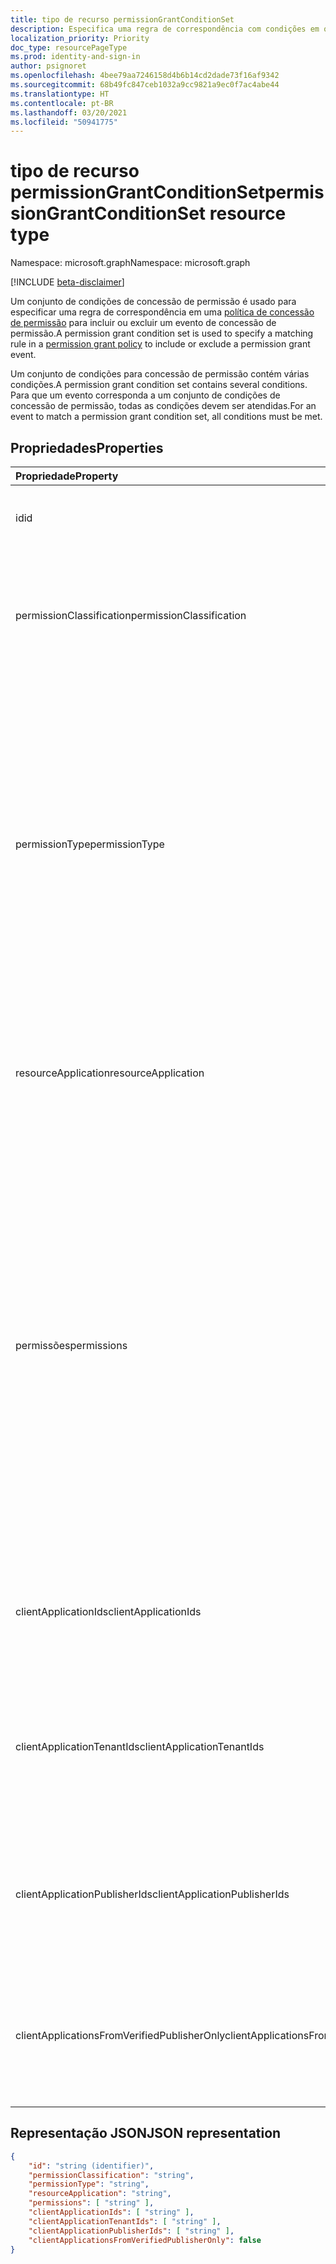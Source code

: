 ```yaml
---
title: tipo de recurso permissionGrantConditionSet
description: Especifica uma regra de correspondência com condições em que um evento é incluído ou excluído de uma política de concessão de permissão.
localization_priority: Priority
doc_type: resourcePageType
ms.prod: identity-and-sign-in
author: psignoret
ms.openlocfilehash: 4bee79aa7246158d4b6b14cd2dade73f16af9342
ms.sourcegitcommit: 68b49fc847ceb1032a9cc9821a9ec0f7ac4abe44
ms.translationtype: HT
ms.contentlocale: pt-BR
ms.lasthandoff: 03/20/2021
ms.locfileid: "50941775"
---
```

# <a name="permissiongrantconditionset-resource-type"></a><span data-ttu-id="53d3d-103">tipo de recurso permissionGrantConditionSet</span><span class="sxs-lookup"><span data-stu-id="53d3d-103">permissionGrantConditionSet resource type</span></span>

<span data-ttu-id="53d3d-104">Namespace: microsoft.graph</span><span class="sxs-lookup"><span data-stu-id="53d3d-104">Namespace: microsoft.graph</span></span>

[!INCLUDE [beta-disclaimer](../../includes/beta-disclaimer.md)]

<span data-ttu-id="53d3d-105">Um conjunto de condições de concessão de permissão é usado para especificar uma regra de correspondência em uma [política de concessão de permissão](permissiongrantpolicy.md) para incluir ou excluir um evento de concessão de permissão.</span><span class="sxs-lookup"><span data-stu-id="53d3d-105">A permission grant condition set is used to specify a matching rule in a [permission grant policy](permissiongrantpolicy.md) to include or exclude a permission grant event.</span></span>

<span data-ttu-id="53d3d-106">Um conjunto de condições para concessão de permissão contém várias condições.</span><span class="sxs-lookup"><span data-stu-id="53d3d-106">A permission grant condition set contains several conditions.</span></span> <span data-ttu-id="53d3d-107">Para que um evento corresponda a um conjunto de condições de concessão de permissão, todas as condições devem ser atendidas.</span><span class="sxs-lookup"><span data-stu-id="53d3d-107">For an event to match a permission grant condition set, all conditions must be met.</span></span>

## <a name="properties"></a><span data-ttu-id="53d3d-108">Propriedades</span><span class="sxs-lookup"><span data-stu-id="53d3d-108">Properties</span></span>

| <span data-ttu-id="53d3d-109">Propriedade</span><span class="sxs-lookup"><span data-stu-id="53d3d-109">Property</span></span>     | <span data-ttu-id="53d3d-110">Tipo</span><span class="sxs-lookup"><span data-stu-id="53d3d-110">Type</span></span> |<span data-ttu-id="53d3d-111">Descrição</span><span class="sxs-lookup"><span data-stu-id="53d3d-111">Description</span></span>|
|:---------------|:--------|:----------|
| <span data-ttu-id="53d3d-112">id</span><span class="sxs-lookup"><span data-stu-id="53d3d-112">id</span></span> | <span data-ttu-id="53d3d-113">String</span><span class="sxs-lookup"><span data-stu-id="53d3d-113">String</span></span> | <span data-ttu-id="53d3d-114">O identificador exclusivo para o conjunto de condições de concessão de permissão.</span><span class="sxs-lookup"><span data-stu-id="53d3d-114">The unique identifier for the permission grant condition set.</span></span> <span data-ttu-id="53d3d-115">Chave.</span><span class="sxs-lookup"><span data-stu-id="53d3d-115">Key.</span></span> <span data-ttu-id="53d3d-116">Somente leitura.</span><span class="sxs-lookup"><span data-stu-id="53d3d-116">Read-only.</span></span> |
| <span data-ttu-id="53d3d-117">permissionClassification</span><span class="sxs-lookup"><span data-stu-id="53d3d-117">permissionClassification</span></span> | <span data-ttu-id="53d3d-118">String</span><span class="sxs-lookup"><span data-stu-id="53d3d-118">String</span></span> | <span data-ttu-id="53d3d-119">O [classificação de permissão](delegatedpermissionclassification.md)pela permissão sendo concedida, ou `all` para corresponder a qualquer classificação de permissão (incluindo permissões que não são classificadas).</span><span class="sxs-lookup"><span data-stu-id="53d3d-119">The [permission classification](delegatedpermissionclassification.md) for the permission being granted, or `all` to match with any permission classification (including permissions which are not classified).</span></span> <span data-ttu-id="53d3d-120">O padrão é `all`.</span><span class="sxs-lookup"><span data-stu-id="53d3d-120">Default is `all`.</span></span> |
| <span data-ttu-id="53d3d-121">permissionType</span><span class="sxs-lookup"><span data-stu-id="53d3d-121">permissionType</span></span> | <span data-ttu-id="53d3d-122">permissionType</span><span class="sxs-lookup"><span data-stu-id="53d3d-122">permissionType</span></span> | <span data-ttu-id="53d3d-123">O tipo de permissão da permissão sendo concedida.</span><span class="sxs-lookup"><span data-stu-id="53d3d-123">The permission type of the permission being granted.</span></span> <span data-ttu-id="53d3d-124">Valores possíveis: `application` para permissões de aplicativos (por exemplo, funções de aplicativos) ou`delegated` para permissões delegadas.</span><span class="sxs-lookup"><span data-stu-id="53d3d-124">Possible values: `application` for application permissions (e.g. app roles), or `delegated` for delegated permissions.</span></span> <span data-ttu-id="53d3d-125">O valor `delegatedUserConsentable` indica que as permissões delegadas que não foram configuradas pelo fornecedor da API exigem o consentimento do administrador — esse valor pode ser usado em políticas de concessão de permissão interna, mas não pode ser usado em políticas de concessão de permissão personalizadas.</span><span class="sxs-lookup"><span data-stu-id="53d3d-125">The value `delegatedUserConsentable` indicates delegated permissions which have not been configured by the API publisher to require admin consent—this value may be used in built-in permission grant policies, but cannot be used in custom permission grant policies.</span></span> <span data-ttu-id="53d3d-126">Obrigatório.</span><span class="sxs-lookup"><span data-stu-id="53d3d-126">Required.</span></span> |
| <span data-ttu-id="53d3d-127">resourceApplication</span><span class="sxs-lookup"><span data-stu-id="53d3d-127">resourceApplication</span></span> | <span data-ttu-id="53d3d-128">String</span><span class="sxs-lookup"><span data-stu-id="53d3d-128">String</span></span> | <span data-ttu-id="53d3d-129">O **appId** do aplicativo de recursos (por exemplo, a API) para o qual uma permissão está sendo concedida ou `any` para corresponder a qualquer aplicativo de recurso ou API.</span><span class="sxs-lookup"><span data-stu-id="53d3d-129">The **appId** of the resource application (e.g. the API) for which a permission is being granted, or `any` to match with any resource application or API.</span></span> <span data-ttu-id="53d3d-130">O padrão é `any`.</span><span class="sxs-lookup"><span data-stu-id="53d3d-130">Default is `any`.</span></span> |
| <span data-ttu-id="53d3d-131">permissões</span><span class="sxs-lookup"><span data-stu-id="53d3d-131">permissions</span></span> | <span data-ttu-id="53d3d-132">Conjunto de cadeia de caracteres</span><span class="sxs-lookup"><span data-stu-id="53d3d-132">String collection</span></span> | <span data-ttu-id="53d3d-133">A lista de **identificação** valores para as permissões específicas corresponderem ou uma lista com o valor único `all` para combinar com qualquer permissão.</span><span class="sxs-lookup"><span data-stu-id="53d3d-133">The list of **id** values for the specific permissions to match with, or a list with the single value `all` to match with any permission.</span></span> <span data-ttu-id="53d3d-134">A **identificação** de permissões delegadas podem ser encontradas na propriedade **publishedPermissionScopes** do objeto [**servicePrincipal**](serviceprincipal.md) da API.</span><span class="sxs-lookup"><span data-stu-id="53d3d-134">The **id** of delegated permissions can be found in the **publishedPermissionScopes** property of the API's [**servicePrincipal**](serviceprincipal.md) object.</span></span> <span data-ttu-id="53d3d-135">A **identificação** das permissões do aplicativo podem ser encontradas na propriedade **appRoles** do objeto [**servicePrincipal**](serviceprincipal.md) da API.</span><span class="sxs-lookup"><span data-stu-id="53d3d-135">The **id** of application permissions can be found in the **appRoles** property of the API's [**servicePrincipal**](serviceprincipal.md) object.</span></span> <span data-ttu-id="53d3d-136">A **identificação** de permissões de aplicativos específicas do recurso pode ser encontrada na propriedade **resourceSpecificApplicationPermissions** do objeto [**servicePrncipal**](serviceprincipal.md) da API.</span><span class="sxs-lookup"><span data-stu-id="53d3d-136">The **id** of resource-specific application permissions can be found in the **resourceSpecificApplicationPermissions** property of the API's [**servicePrincipal**](serviceprincipal.md) object.</span></span> <span data-ttu-id="53d3d-137">O padrão é o valor único `all`.</span><span class="sxs-lookup"><span data-stu-id="53d3d-137">Default is the single value `all`.</span></span> |
| <span data-ttu-id="53d3d-138">clientApplicationIds</span><span class="sxs-lookup"><span data-stu-id="53d3d-138">clientApplicationIds</span></span> | <span data-ttu-id="53d3d-139">Coleção de cadeias de caracteres</span><span class="sxs-lookup"><span data-stu-id="53d3d-139">String collection</span></span> | <span data-ttu-id="53d3d-140">A lista de **appld** valores para os aplicativos cliente corresponderem ou uma lista com o valor único `all` para corresponder a qualquer aplicativo cliente.</span><span class="sxs-lookup"><span data-stu-id="53d3d-140">A list of **appId** values for the client applications to match with, or a list with the single value `all` to match any client application.</span></span> <span data-ttu-id="53d3d-141">O padrão é o valor único `all`.</span><span class="sxs-lookup"><span data-stu-id="53d3d-141">Default is the single value `all`.</span></span> |
| <span data-ttu-id="53d3d-142">clientApplicationTenantIds</span><span class="sxs-lookup"><span data-stu-id="53d3d-142">clientApplicationTenantIds</span></span> | <span data-ttu-id="53d3d-143">Coleção de cadeias de caracteres</span><span class="sxs-lookup"><span data-stu-id="53d3d-143">String collection</span></span> | <span data-ttu-id="53d3d-144">Uma lista de IDs de locatário do Azure Active Directory em que o aplicativo cliente está registrado ou uma lista com o valor único `all` para corresponder aos aplicativos clientes registrados em qualquer locatário.</span><span class="sxs-lookup"><span data-stu-id="53d3d-144">A list of Azure Active Directory tenant IDs in which the client application is registered, or a list with the single value `all` to match with client apps registered in any tenant.</span></span> <span data-ttu-id="53d3d-145">O padrão é o valor único `all`.</span><span class="sxs-lookup"><span data-stu-id="53d3d-145">Default is the single value `all`.</span></span> |
| <span data-ttu-id="53d3d-146">clientApplicationPublisherIds</span><span class="sxs-lookup"><span data-stu-id="53d3d-146">clientApplicationPublisherIds</span></span> | <span data-ttu-id="53d3d-147">Coleção de cadeias de caracteres</span><span class="sxs-lookup"><span data-stu-id="53d3d-147">String collection</span></span> | <span data-ttu-id="53d3d-148">Uma lista de IDs do Microsoft Partner Network (MPN) para editores verificados do aplicativo cliente ou uma lista com o valor único `all` para combinar com aplicativos cliente de qualquer editor.</span><span class="sxs-lookup"><span data-stu-id="53d3d-148">A list of Microsoft Partner Network (MPN) IDs for verified publishers of the client application, or a list with the single value `all` to match with client apps from any publisher.</span></span> <span data-ttu-id="53d3d-149">O padrão é o valor único `all`.</span><span class="sxs-lookup"><span data-stu-id="53d3d-149">Default is the single value `all`.</span></span> |
| <span data-ttu-id="53d3d-150">clientApplicationsFromVerifiedPublisherOnly</span><span class="sxs-lookup"><span data-stu-id="53d3d-150">clientApplicationsFromVerifiedPublisherOnly</span></span> | <span data-ttu-id="53d3d-151">Booleano</span><span class="sxs-lookup"><span data-stu-id="53d3d-151">Boolean</span></span> | <span data-ttu-id="53d3d-152">Configure para `true` para corresponder apenas a aplicativos cliente com um fornecedor verificado.</span><span class="sxs-lookup"><span data-stu-id="53d3d-152">Set to `true` to only match on client applications with a verified publisher.</span></span> <span data-ttu-id="53d3d-153">Configure para `false` para corresponder a qualquer aplicativo cliente, mesmo que não tenha um fornecedor verificado.</span><span class="sxs-lookup"><span data-stu-id="53d3d-153">Set to `false` to match on any client app, even if it does not have a verified publisher.</span></span> <span data-ttu-id="53d3d-154">O padrão é `false`.</span><span class="sxs-lookup"><span data-stu-id="53d3d-154">Default is `false`.</span></span> |

## <a name="json-representation"></a><span data-ttu-id="53d3d-155">Representação JSON</span><span class="sxs-lookup"><span data-stu-id="53d3d-155">JSON representation</span></span>

<!-- {
  "blockType": "resource",
  "keyProperty": "id",
  "@odata.type": "microsoft.graph.permissionGrantConditionSet"
}-->

```json
{
    "id": "string (identifier)",
    "permissionClassification": "string",
    "permissionType": "string",
    "resourceApplication": "string",
    "permissions": [ "string" ],
    "clientApplicationIds": [ "string" ],
    "clientApplicationTenantIds": [ "string" ],
    "clientApplicationPublisherIds": [ "string" ],
    "clientApplicationsFromVerifiedPublisherOnly": false
}
```

